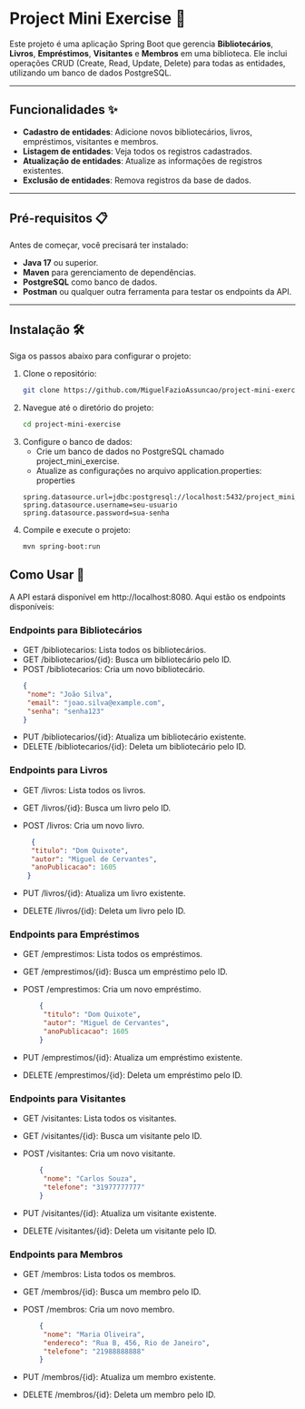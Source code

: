 # Project Mini Exercise 🚀

Este projeto é uma aplicação Spring Boot que gerencia **Bibliotecários**, **Livros**, **Empréstimos**, **Visitantes** e **Membros** em uma biblioteca. Ele inclui operações CRUD (Create, Read, Update, Delete) para todas as entidades, utilizando um banco de dados PostgreSQL.

---

## Funcionalidades ✨

- **Cadastro de entidades**: Adicione novos bibliotecários, livros, empréstimos, visitantes e membros.
- **Listagem de entidades**: Veja todos os registros cadastrados.
- **Atualização de entidades**: Atualize as informações de registros existentes.
- **Exclusão de entidades**: Remova registros da base de dados.

---

## Pré-requisitos 📋

Antes de começar, você precisará ter instalado:

- **Java 17** ou superior.
- **Maven** para gerenciamento de dependências.
- **PostgreSQL** como banco de dados.
- **Postman** ou qualquer outra ferramenta para testar os endpoints da API.

---

## Instalação 🛠️

Siga os passos abaixo para configurar o projeto:

1. Clone o repositório:
   ```bash
   git clone https://github.com/MiguelFazioAssuncao/project-mini-exercise.git
   ```
2. Navegue até o diretório do projeto:
   ```bash
   cd project-mini-exercise
   ```
3. Configure o banco de dados:
   - Crie um banco de dados no PostgreSQL chamado project_mini_exercise.
   - Atualize as configurações no arquivo application.properties: properties
   ```
   spring.datasource.url=jdbc:postgresql://localhost:5432/project_mini_exercise
   spring.datasource.username=seu-usuario
   spring.datasource.password=sua-senha
   ```
4. Compile e execute o projeto:
   ```bash
   mvn spring-boot:run
   ```
   
## Como Usar 🚀
A API estará disponível em http://localhost:8080. Aqui estão os endpoints disponíveis:

### Endpoints para Bibliotecários

- GET /bibliotecarios: Lista todos os bibliotecários.  
- GET /bibliotecarios/{id}: Busca um bibliotecário pelo ID.
- POST /bibliotecarios: Cria um novo bibliotecário.
    ```json
   {
     "nome": "João Silva",
     "email": "joao.silva@example.com",
     "senha": "senha123"
   }
   ```
- PUT /bibliotecarios/{id}: Atualiza um bibliotecário existente.
- DELETE /bibliotecarios/{id}: Deleta um bibliotecário pelo ID.

### Endpoints para Livros

- GET /livros: Lista todos os livros.
- GET /livros/{id}: Busca um livro pelo ID.
- POST /livros: Cria um novo livro.

    ```json
      {
      "titulo": "Dom Quixote",
      "autor": "Miguel de Cervantes",
      "anoPublicacao": 1605
     }
   ```
- PUT /livros/{id}: Atualiza um livro existente.
- DELETE /livros/{id}: Deleta um livro pelo ID.
### Endpoints para Empréstimos

- GET /emprestimos: Lista todos os empréstimos.
- GET /emprestimos/{id}: Busca um empréstimo pelo ID.
- POST /emprestimos: Cria um novo empréstimo.

   ```json
       {
        "titulo": "Dom Quixote",
        "autor": "Miguel de Cervantes",
        "anoPublicacao": 1605
       }
    ```
- PUT /emprestimos/{id}: Atualiza um empréstimo existente.
- DELETE /emprestimos/{id}: Deleta um empréstimo pelo ID.

### Endpoints para Visitantes

- GET /visitantes: Lista todos os visitantes.
- GET /visitantes/{id}: Busca um visitante pelo ID.
- POST /visitantes: Cria um novo visitante.

   ```json
       {
        "nome": "Carlos Souza",
        "telefone": "31977777777"
       }
    ```
- PUT /visitantes/{id}: Atualiza um visitante existente.
- DELETE /visitantes/{id}: Deleta um visitante pelo ID.

### Endpoints para Membros

- GET /membros: Lista todos os membros.
- GET /membros/{id}: Busca um membro pelo ID.
- POST /membros: Cria um novo membro.

   ```json
       {
        "nome": "Maria Oliveira",
        "endereco": "Rua B, 456, Rio de Janeiro",
        "telefone": "21988888888"
       }
    ```
- PUT /membros/{id}: Atualiza um membro existente.
- DELETE /membros/{id}: Deleta um membro pelo ID.
